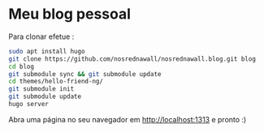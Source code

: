 # Meu blog pessoal

Para clonar efetue :
```sh
sudo apt install hugo
git clone https://github.com/nosrednawall/nosrednawall.blog.git blog
cd blog
git submodule sync && git submodule update
cd themes/hello-friend-ng/
git submodule init
git submodule update
hugo server
```
Abra uma página no seu navegador em [http://localhost:1313](localhost:1313)
e pronto :)
